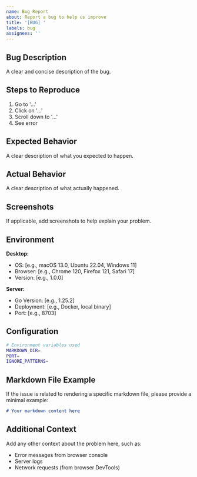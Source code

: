 ```yaml
---
name: Bug Report
about: Report a bug to help us improve
title: '[BUG] '
labels: bug
assignees: ''
---
```


## Bug Description

A clear and concise description of the bug.

## Steps to Reproduce

1. Go to '...'
2. Click on '...'
3. Scroll down to '...'
4. See error

## Expected Behavior

A clear description of what you expected to happen.

## Actual Behavior

A clear description of what actually happened.

## Screenshots

If applicable, add screenshots to help explain your problem.

## Environment

**Desktop:**
- OS: [e.g., macOS 13.0, Ubuntu 22.04, Windows 11]
- Browser: [e.g., Chrome 120, Firefox 121, Safari 17]
- Version: [e.g., 1.0.0]

**Server:**
- Go Version: [e.g., 1.25.2]
- Deployment: [e.g., Docker, local binary]
- Port: [e.g., 8703]

## Configuration

```bash
# Environment variables used
MARKDOWN_DIR=
PORT=
IGNORE_PATTERNS=
```

## Markdown File Example

If the issue is related to rendering a specific markdown file, please provide a minimal example:

```markdown
# Your markdown content here
```

## Additional Context

Add any other context about the problem here, such as:
- Error messages from browser console
- Server logs
- Network requests (from browser DevTools)
